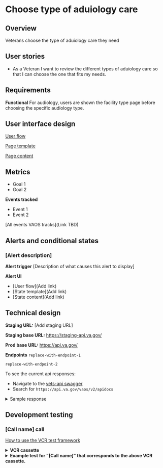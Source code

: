 # Choose type of aduiology care

## Overview
Veterans choose the type of aduiology care they need

## User stories

- As a Veteran I want to review the different types of aduiology care so that I can choose the one that fits my needs.

## Requirements

**Functional**
For audiology, users are shown the facility type page before choosing the specific audiology type.

## User interface design

[User flow](https://www.figma.com/file/xRs9s6QWoBPRhpdYCGc3cV/User-Flow?type=whiteboard&node-id=155-31179&t=h7voOZsnZQC7y70u-4) 

[Page template](https://www.figma.com/file/twogqAIoOL9WAFRqvUbwiS/VAOS-Templates?type=design&node-id=2403-49117&mode=design)

[Page content](https://github.com/department-of-veterans-affairs/va.gov-team/blob/master/products/health-care/appointments/va-online-scheduling/content/schedule-all-flows.md#:~:text=Choose%20audiology%20care)
## Metrics
<!--Goals for this feature, and how we track them through analytics-->

- Goal 1
- Goal 2

**Events tracked**
<!-- Descriptions of events tracked on this page to meet those goals -->

- Event 1
- Event 2

[All events VAOS tracks](Link TBD)

## Alerts and conditional states
<!-- Any alerts that could display for this feature and what triggers them. -->

### [Alert description]
<!-- Add a new section for each alert -->

**Alert trigger**
[Description of what causes this alert to display]

**Alert UI**
- [User flow](Add link)
- [State template](Add link)
- [State content](Add link)

## Technical design
<!-- Endpoints and sample responses -->

**Staging URL:** [Add staging URL]

**Staging base URL:** https://staging-api.va.gov/

**Prod base URL:** https://api.va.gov/

**Endpoints**
`replace-with-endpoint-1`

`replace-with-endpoint-2`

To see the current api responses:
- Navigate to the [vets-api swagger](https://department-of-veterans-affairs.github.io/va-digital-services-platform-docs/api-reference/#/)
- Search for `https://api.va.gov/vaos/v2/apidocs`

<details>
  <summary>Sample response</summary>

```json
[Add sample response]
```

</details>

## Development testing
<!-- Unit tests, API tests -->

### [Call name] call

[How to use the VCR test framework](https://www.rubydoc.info/gems/vcr/VCR)
  
<details>
  <summary><b>VCR cassette</b></summary>

```
[Add VCR cassette]

```
</details>

<details>
  <summary><b>Example test for "[Call name]" that corresponds to the above VCR cassette.</b></summary>

```
[Add example test]
```
</details>
